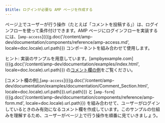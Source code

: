 ```yaml
---
$title: ログインが必要な AMP ページを作成する
---
```

ページ上でユーザーが行う操作（たとえば「コメントを投稿する」）は、ログインフローを使って条件付けできます。AMP ページにログインフローを実装するには、[`amp-access`]({{g.doc('/content/amp-dev/documentation/components/reference/amp-access.md', locale=doc.locale).url.path}}) コンポーネントを組み合わせて使用します。

ヒント: 実装のサンプルを用意しています。[ampbyexample.com]({{g.doc('/content/amp-dev/documentation/examples/index.html', locale=doc.locale).url.path}}) の[コメント欄の例](https://ampbyexample.com/samples_templates/comment_section/)をご覧ください。

[コメント欄の例],[`amp-access`]({{g.doc('/content/amp-dev/documentation/examples/documentation/Comment_Section.html', locale=doc.locale).url.path}}).url.path}}) と [`amp-form`]({{g.doc('/content/amp-dev/documentation/components/reference/amp-form.md', locale=doc.locale).url.path}}) を組み合わせて、ユーザーがログインしているときのみ有効になるコメント欄を作成しています。このサンプルの仕組みを理解するため、ユーザーがページ上で行う操作を順番に見ていきましょう。

